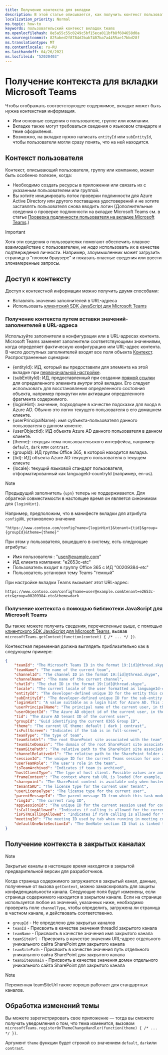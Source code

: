 ```yaml
---
title: Получение контекста для вкладки
description: В этой статье описывается, как получить контекст пользователя для вкладок
localization_priority: Normal
ms.topic: how-to
keywords: пользовательский контекст вкладок teams
ms.openlocfilehash: 8e5a55c55c0249c5bf15eca011bfb8f604658d0a
ms.sourcegitcommit: 825abed2f8784d2bab7407ba7a4455ae17bbd28f
ms.translationtype: MT
ms.contentlocale: ru-RU
ms.lasthandoff: 04/26/2021
ms.locfileid: "52020403"
---
```

# <a name="get-context-for-your-microsoft-teams-tab"></a>Получение контекста для вкладки Microsoft Teams

Чтобы отображать соответствующее содержимое, вкладке может быть нужна контекстная информация.

* Или основные сведения о пользователе, группе или компании.
* Вкладке также могут требоваться сведения о языковом стандарте и теме оформления.
* Возможно, на вкладке нужно написать `entityId` или `subEntityId`, чтобы пользователи могли сразу понять, что на ней находится.

## <a name="user-context"></a>Контекст пользователя

Контекст, описывающий пользователя, группу или компанию, может быть особенно полезен, когда:

* Необходимо создать ресурсы в приложении или связать их с указанным пользователем или группой.
* Вы хотите инициировать поток проверки подлинности для Azure Active Directory или другого поставщика удостоверений и не хотите заставлять пользователя снова вводить логин (Дополнительные сведения о проверке подлинности на вкладке Microsoft Teams см. в статье [Проверка подлинности пользователя на вкладке Microsoft Teams](~/concepts/authentication/authentication.md).)

> [!IMPORTANT]
> Хотя эти сведения о пользователях помогают обеспечить плавное взаимодействие с пользователем, *не надо* использовать их в качестве подтверждения личности. Например, злоумышленник может загрузить страницу в "плохом браузере" и показать опасные сведения или ввести злонамеренные запросы.

## <a name="accessing-context"></a>Доступ к контексту

Доступ к контекстной информации можно получить двумя способами:

* Вставлять значения заполнителей в URL-адреса
* Использовать [клиентский SDK JavaScript для Microsoft Teams](/javascript/api/overview/msteams-client)

### <a name="getting-context-by-inserting-url-placeholder-values"></a>Получение контекста путем вставки значений-заполнителей в URL-адреса

Используйте заполнители в конфигурации или в URL-адресах контента. Microsoft Teams заменяет заполнители соответствующими значениями, когда определяет фактическую конфигурацию или URL-адрес контента. В число доступных заполнителей входят все поля объекта [Контекст](/javascript/api/@microsoft/teams-js/microsoftteams.context?view=msteams-client-js-latest&preserve-view=true). Распространенные сценарии:

* {entityId}: ИД, который вы предоставили для элемента на этой вкладке при [первоначальной настройке](~/tabs/how-to/create-tab-pages/configuration-page.md).
* {subEntityId}: ИД, предоставленный при создании [прямой ссылки](~/concepts/build-and-test/deep-links.md) для определенного элемента _внутри_ этой вкладки. Его следует использовать для восстановления определенного состояния объекта, например прокрутки или активации определенного фрагмента содержимого.
* {loginHint}: значение, подходящее в качестве подсказки для входа в Azure AD. Обычно это логин текущего пользователя в его домашнем клиенте.
* {userPrincipalName}: имя субъекта-пользователя данного пользователя в данном клиенте.
* {userObjectId}: ИД объекта Azure AD данного пользователя в данном клиенте.
* {theme}: текущая тема пользовательского интерфейса, например `default`, `dark` или `contrast`.
* {groupId}: ИД группы Office 365, в которой находится вкладка.
* {tid}: ИД объекта Azure AD текущего пользователя в текущем клиенте
* {locale}: текущий языковой стандарт пользователя, отформатированный как languageId-countryId (например, en-us).

>[!NOTE]
>Предыдущий заполнитель `{upn}` теперь не поддерживается. Для обратной совместимости в настоящее время он является синонимом для `{loginHint}`.

Например, предположим, что в манифесте вкладки для атрибута `configURL` установлено значение

`"https://www.contoso.com/config?name={loginHint}&tenant={tid}&group={groupId}&theme={theme}"`

При этом у пользователя, вошедшего в систему, есть следующие атрибуты:

* Имя пользователя : "user@example.com"
* ИД клиента компании: "e2653c-etc"
* Пользователь входит в группу Office 365 с ИД "00209384-etc"
* Пользователь установил тему Teams "темный"

При настройке вкладки Teams вызывает этот URL-адрес:

`https://www.contoso.com/config?name=user@example.com&tenant=e2653c-etc&group=00209384-etc&theme=dark`

### <a name="getting-context-by-using-the-microsoft-teams-javascript-library"></a>Получение контекста с помощью библиотеки JavaScript для Microsoft Teams

Вы также можете получить сведения, перечисленные выше, с помощью [клиентского SDK JavaScript для Microsoft Teams](/javascript/api/overview/msteams-client), вызвав `microsoftTeams.getContext(function(context) { /* ... */ })`.

Контекстная переменная должна выглядеть приблизительно как в следующем примере:

```json
{
    "teamId": "The Microsoft Teams ID in the format 19:[id]@thread.skype",
    "teamName": "The name of the current team",
    "channelId": "The channel ID in the format 19:[id]@thread.skype",
    "channelName": "The name of the current channel",
    "chatId": "The chat ID in the format 19:[id]@thread.skype",
    "locale": "The current locale of the user formatted as languageId-countryId (for example, en-us)",
    "entityId": "The developer-defined unique ID for the entity this content points to",
    "subEntityId": "The developer-defined unique ID for the sub-entity this content points to",
    "loginHint": "A value suitable as a login hint for Azure AD. This is usually the login name of the current user, in their home tenant",
    "userPrincipalName": "The principal name of the current user, in the current tenant",
    "userObjectId": "The Azure AD object id of the current user, in the current tenant",
    "tid": "The Azure AD tenant ID of the current user",
    "groupId": "Guid identifying the current O365 Group ID",
    "theme": "The current UI theme: default | dark | contrast",
    "isFullScreen": "Indicates if the tab is in full-screen",
    "teamType": "The type of team",
    "teamSiteUrl": "The root SharePoint site associated with the team",
    "teamSiteDomain": "The domain of the root SharePoint site associated with the team",
    "teamSitePath": "The relative path to the SharePoint site associated with the team",
    "channelRelativeUrl": "The relative path to the SharePoint folder associated with the channel",
    "sessionId": "The unique ID for the current Teams session for use in correlating telemetry data",
    "userTeamRole": "The user's role in the team",
    "isTeamArchived": "Indicates if team is archived",
    "hostClientType": "The type of host client. Possible values are android, ios, web, desktop, rigel",
    "frameContext": "The context where tab URL is loaded (for example, content, task, setting, remove, sidePanel)",
    "sharepoint": "The SharePoint context is available only when hosted in SharePoint",
    "tenantSKU": "The license type for the current user tenant",
    "userLicenseType": "The license type for the current user",
    "parentMessageId": "The parent message ID from which this task module is launched",
    "ringId": "The current ring ID",
    "appSessionId": "The unique ID for the current session used for correlating telemetry data",
    "isCallingAllowed": "Indicates if calling is allowed for the current logged in user",
    "isPSTNCallingAllowed": "Indicates if PSTN calling is allowed for the current logged in user",
    "meetingId": "The meeting ID used by tab when running in meeting context",
    "defaultOneNoteSectionId": "The OneNote section ID that is linked to the channel"
}
```

## <a name="retrieving-context-in-private-channels"></a>Получение контекста в закрытых каналах

> [!Note]
> Закрытые каналы в настоящее время находятся в закрытой предварительной версии для разработчиков.

Когда страница содержимого загружается в закрытый канал, данные, полученные от вызова `getContext`, можно замаскировать для защиты конфиденциальности канала. Следующие поля будут изменены, если страница содержимого находится в закрытом канале. Если на странице используется любое из значений, указанных ниже, необходимо проверить поле `channelType`, чтобы определить, загружена ли страница в частном канале, и действовать соответственно.

* `groupId` - Не определено для закрытых каналов
* `teamId` - Присвоить в качестве значения threadId закрытого канала
* `teamName` - Присвоить в качестве значения имя закрытого канала
* `teamSiteUrl` - Присвоить в качестве значения URL-адрес отдельного уникального сайта SharePoint для закрытого канала
* `teamSitePath` - Присвоить в качестве значения путь отдельного уникального сайта SharePoint для закрытого канала
* `teamSiteDomain` - Присвоить в качестве значения домен отдельного уникального сайта SharePoint для закрытого канала

> [!Note]
>  Переменная teamSiteUrl также хорошо работает для стандартных каналов.

## <a name="theme-change-handling"></a>Обработка изменений темы

Вы можете зарегистрировать свое приложение — тогда вы сможете получать уведомления о том, что тема изменится, вызовом `microsoftTeams.registerOnThemeChangeHandler(function(theme) { /* ... */ })`.

Аргумент `theme` функции будет строкой со значением `default`, `dark`или `contrast`.
